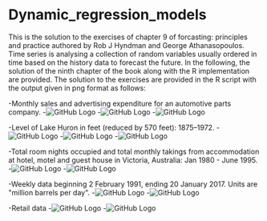 # Dynamic_regression_models

This is the solution to the exercises of chapter 9 of forcasting: principles and practice authored by Rob J Hyndman and George Athanasopoulos. Time series is analysing a collection of random variables usually ordered in time based on the history data to forecast the future. In the following, the solution of the ninth chapter of the book along with the R implementation are provided. The solution to the exercises are provided in the R script with the output given in png format as follows:


-Monthly sales and advertising expenditure for an automotive parts company.
-![GitHub Logo](/advert.png)
-![GitHub Logo](/predictadvert.png)
-![GitHub Logo](/tlsmadvert.png)

-Level of Lake Huron in feet (reduced by 570 feet): 1875–1972.
-![GitHub Logo](/huron.png)
-![GitHub Logo](/arimatlsmhuron.png)
-![GitHub Logo](/fcsthuron.png)

-Total room nights occupied and total monthly takings from accommodation at hotel, motel and guest house in Victoria, Australia: Jan 1980 - June 1995.
-![GitHub Logo](/motel.png)
-![GitHub Logo](/fcstmotel.png)

-Weekly data beginning 2 February 1991, ending 20 January 2017. Units are "million barrels per day".
-![GitHub Logo](/gasoline.png)
-![GitHub Logo](/gasolinefourier.png)

-Retail data
-![GitHub Logo](/retail.png)
-![GitHub Logo](/checkresretail.png)
